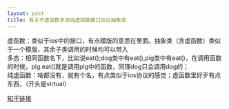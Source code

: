 ```yaml
---
layout: post
title: 有关于虚函数多态纯虚函数接口协议抽象类
---
```

虚函数：类似于ios中的接口，有点模版的意思在里面。抽象类（含虚函数）类似于一个模版，其余子类调用的时候均可以带入<br>
多态：相同函数名下，比如说eat();dog类中有eat(),pig类中有eat()，在调用函数的时候，pig.eat()就是调用pig中的函数，同理dog只会调用dog的；<br>
纯虚函数：啥都没有，就有个名，有点类似于ios协议的感觉；虚函数里好歹有点东西，（开头是virtual）<br>

<a href="https://www.zhihu.com/question/23971699">知乎链接</a>




